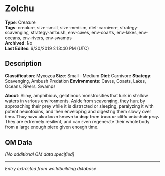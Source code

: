 # Zolchu

**Type**: Creature  
**Tags**: creature, size-small, size-medium, diet-carnivore, strategy-scavenging, strategy-ambush, env-caves, env-coasts, env-lakes, env-oceans, env-rivers, env-swamps  
**Archived**: No  
**Last Edited**: 6/30/2019 2:13:40 PM (UTC)

## Description
**Classification**:
Myxozoa
**Size**:
Small - Medium
**Diet**:
Carnivore
**Strategy**:
Scavenging, Ambush Predation
**Environments**:
Caves, Coasts, Lakes, Oceans, Rivers, Swamps

**About**:
Slimy, amphibious, gelatinous monstrosities that lurk in shallow waters in various environments. Aside from scavenging, they hunt by approaching their prey while it is distracted or sleeping, paralyzing it with potent neurotoxins, and then enveloping and digesting them slowly over time. They have also been known to drop from trees or cliffs onto their prey. They are extremely resilient, and can even regenerate their whole body from a large enough piece given enough time.

## QM Data
*[No additional QM data specified]*

---
*Entry extracted from worldbuilding database*
